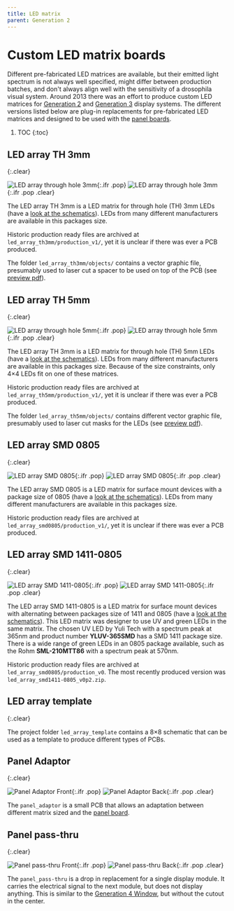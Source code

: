 ```yaml
---
title: LED matrix
parent: Generation 2
---
```


# Custom LED matrix boards

Different pre-fabricated LED matrices are available, but their emitted light spectrum is not always well specified, might differ between production batches, and don't always align well with the sensitivity of a drosophila visual system. Around 2013 there was an effort to produce custom LED matrices for [Generation 2]({{site.baseurl}}/Generation%202/Arenas/docs/g2_system.html) and [Generation 3]({{site.baseurl}}/Generation%203/) display systems. The different versions listed below are plug-in replacements for pre-fabricated LED matrices and designed to be used with the [panel boards]({{site.baseurl}}/Generation%202/Panels/docs/).

1. TOC
{:toc}

## LED array TH 3mm
{:.clear}

![LED array through hole 3mm](assets/led_array_th3mm_front.png){:.ifr .pop}
![LED array through hole 3mm](assets/led_array_th3mm_back.png){:.ifr .pop .clear}

The LED array TH 3mm is a LED matrix for through hole (TH) 3mm LEDs (have a [look at the schematics](assets/led_array_th3mm_schematic.pdf)). LEDs from many different manufacturers are available in this packages size.

Historic production ready files are archived at `led_array_th3mm/production_v1/`, yet it is unclear if there was ever a PCB produced.

The folder `led_array_th3mm/objects/` contains a vector graphic file, presumably used to laser cut a spacer to be used on top of the PCB (see [preview pdf](assets/led_array_th3mm_spacer.pdf)).

## LED array TH 5mm
{:.clear}

![LED array through hole 5mm](assets/led_array_th5mm_front.png){:.ifr .pop}
![LED array through hole 5mm](assets/led_array_th5mm_back.png){:.ifr .pop .clear}

The LED array TH 3mm is a LED matrix for through hole (TH) 5mm LEDs (have a [look at the schematics](assets/led_array_th5mm_schematic.pdf)). LEDs from many different manufacturers are available in this packages size. Because of the size constraints, only 4×4 LEDs fit on one of these matrices.

Historic production ready files are archived at `led_array_th5mm/production_v1/`, yet it is unclear if there was ever a PCB produced.

The folder `led_array_th5mm/objects/` contains different vector graphic file, presumably used to laser cut masks for the LEDs (see [preview pdf](assets/mask_inner_5mm.pdf)).

## LED array SMD 0805
{:.clear}

![LED array SMD 0805](assets/led_array_smd0805_front.png){:.ifr .pop}
![LED array SMD 0805](assets/led_array_smd0805_back.png){:.ifr .pop .clear}

The LED array SMD 0805 is a LED matrix for surface mount devices with a package size of 0805 (have a [look at the schematics](assets/led_array_smd0805_schematic.pdf)). LEDs from many different manufacturers are available in this packages size.

Historic production ready files are archived at `led_array_smd0805/production_v1/`, yet it is unclear if there was ever a PCB produced.

## LED array SMD 1411-0805
{:.clear}

![LED array SMD 1411-0805](assets/led_array_smd1411-0805_front.png){:.ifr .pop}
![LED array SMD 1411-0805](assets/led_array_smd1411-0805_back.png){:.ifr .pop .clear}

The LED array SMD 1411-0805 is a LED matrix for surface mount devices with alternating between packages size of 1411 and 0805 (have a [look at the schematics](assets/led_array_smd1411-0805_schematic.pdf)). This LED matrix was designer to use UV and green LEDs in the same matrix. The chosen UV LED by Yuli Tech with a spectrum peak at 365nm and product number __YLUV-365SMD__ has a SMD 1411 package size. There is a wide range of green LEDs in an 0805 package available, such as the Rohm __SML-210MTT86__ with a spectrum peak at 570nm.

Historic production ready files are archived at `led_array_smd0805/production_v0`. The most recently produced version was `led_array_smd1411-0805_v0p2.zip`.

## LED array template
{:.clear}

The project folder `led_array_template` contains a 8×8 schematic that can be used as a template to produce different types of PCBs.

## Panel Adaptor
{:.clear}

![Panel Adaptor Front](assets/panel_adaptor_front.png){:.ifr .pop}
![Panel Adaptor Back](assets/panel_adaptor_back.png){:.ifr .pop .clear}

The `panel_adaptor` is a small PCB that allows an adaptation between different matrix sized and the [panel board]({{site.baseurl}}/Generation%202/Panels/docs/).

## Panel pass-thru
{:.clear}

![Panel pass-thru Front](assets/panel_pass-thru_front.png){:.ifr .pop}
![Panel pass-thru Back](assets/panel_pass-thru_back.png){:.ifr .pop .clear}

The `panel_pass-thru` is a drop in replacement for a single display module. It carries the electrical signal to the next module, but does not display anything. This is similar to the [Generation 4 Window]({{site.baseurl}}/Generation%204/Hardware/docs/comm.html#window), but without the cutout in the center.
